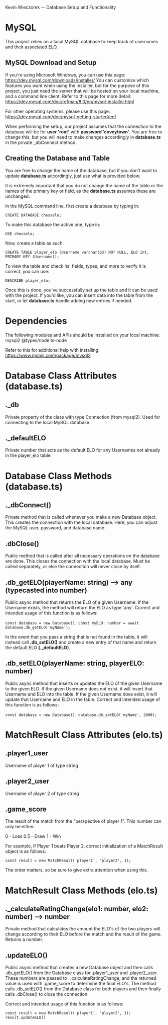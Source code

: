 Kevin Wieczorek -- Database Setup and Functionality

# MySQL
This project relies on a local MySQL database to keep track of usernames and their associated ELO.


## MySQL Download and Setup
If you're using Microsoft Windows, you can use this page: https://dev.mysql.com/downloads/installer/
You can customize which features you want when using the installer, but for the purpose of this project, you just need the server
that will be hosted on your local machine, and a command line client. 
Refer to this page for more detail: https://dev.mysql.com/doc/refman/8.0/en/mysql-installer.html

For other operating systems, please use this page: https://dev.mysql.com/doc/mysql-getting-started/en/

When performing the setup, our project assumes that the connection to the database will be for **user 'root'** with **password 'coveytown'**.
You are free to change this, but you will need to make changes accordingly in **database.ts** in the private _dbConnect method.


## Creating the Database and Table
You are free to change the name of the database, but if you don't want to update **database.ts** accordingly,
just use what is provided below. 

It is extremely important that you do not change the name of the table or the names of the primary key or field, as the **database.ts**
assumes these are unchanged. 

In the MySQL command line, first create a database by typing in:

```CREATE DATABASE chesselo;```

To make this database the active one, type in:

```USE chesselo;```

Now, create a table as such:

```CREATE TABLE player_elo (Username varchar(63) NOT NULL, ELO int, PRIMARY KEY (Username));```

To view the table and check its' fields, types, and more to verify it is correct, you can use:

```DESCRIBE player_elo;```

Once this is done, you've successfully set up the table and it can be used with the project. If you'd like, you can
insert data into the table from the start, or let **database.ts** handle adding new entries if needed.


# Dependencies
The following modules and APIs should be installed on your local machine:
mysql2
@types/node
ts-node

Refer to this for additional help with installing: https://www.npmjs.com/package/mysql2


# Database Class Attributes (database.ts)

## ._db
Private property of the class with type Connection (from mysql2). Used for connecting to the local MySQL database.

## ._defaultELO
Private number that acts as the default ELO for any Usernames not already in the player_elo table.


# Database Class Methods (database.ts)

## ._dbConnect()
Private method that is called whenever you make a new Database object. This creates the connection with the local database.
Here, you can adjust the MySQL user, password, and database name. 

## .dbClose()
Public method that is called after all necessary operations on the database are done. This closes the connection with the local database.
Must be called separately, or else the connection will never close by itself.

## .db_getELO(playerName: string) --> any (typecasted into number)
Public async method that returns the ELO of a given Username. If the Username exists, the method will return the ELO as type 'any'.
Correct and intended usage of this function is as follows:

```const database = new Database();```
```const myELO: number = await database.db_getELO('myName');```

In the event that you pass a string that is not found in the table, it will instead call **.db_setELO()** and create a new entry of that 
name and return the default ELO **(._defaultELO)**.

## .db_setELO(playerName: string, playerELO: number)
Public async method that inserts or updates the ELO of the given Username to the given ELO. 
If the given Username does not exist, it will insert that Username and ELO into the table.
If the given Username does exist, it will update that Username and ELO in the table.
Correct and intended usage of this function is as follows:

```const database = new Database();```
```database.db_setELO('myName', 2000);```


# MatchResult Class Attributes (elo.ts)

## .player1_user
Username of player 1 of type string

## .player2_user
Username of player 2 of type string

## .game_score
The result of the match from the "perspective of player 1". This number can only be either:

0 - Loss
0.5 - Draw
1 - Win

For example, if Player 1 beats Player 2, correct initialization of a MatchResult object is as follows:

```const result = new MatchResult('player1', 'player2', 1);```

The order matters, so be sure to give extra attention when using this. 


# MatchResult Class Methods (elo.ts)

## ._calculateRatingChange(elo1: number, elo2: number) --> number
Private method that calculates the amount the ELO's of the two players will change according to their ELO before the match
and the result of the game. Returns a number.

## .updateELO()
Public async method that creates a new Database object and then calls .db_getELO() from the Database class 
for .player1_user and .player2_user. These numbers are passed to ._calculateRatingChange, and the returned value is used 
with .game_score to determine the final ELO's. The method calls .db_setELO() from the Database class for both players
and then finally calls .dbClose() to close the connection.

Correct and intended usage of this function is as follows:

```const result = new MatchResult('player1', 'player2', 1);```
```result.updateELO()```